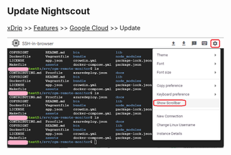 ## Update Nightscout
[xDrip](../../README.md) >> [Features](../Features_page.md) >> [Google Cloud](./GoogleCloud.md) >> Update  
  
![](./images/Scroll.png)  
